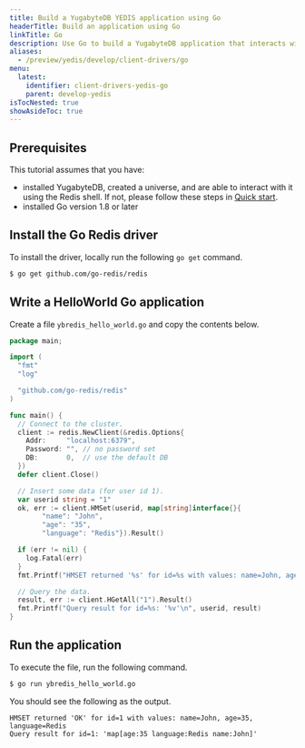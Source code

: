 ```yaml
---
title: Build a YugabyteDB YEDIS application using Go
headerTitle: Build an application using Go
linkTitle: Go
description: Use Go to build a YugabyteDB application that interacts with YEDIS
aliases:
  - /preview/yedis/develop/client-drivers/go
menu:
  latest:
    identifier: client-drivers-yedis-go
    parent: develop-yedis
isTocNested: true
showAsideToc: true
---
```


## Prerequisites

This tutorial assumes that you have:

- installed YugabyteDB, created a universe, and are able to interact with it using the Redis shell. If not, please follow these steps in [Quick start](../../../../quick-start/).
- installed Go version 1.8 or later

## Install the Go Redis driver

To install the driver, locally run the following `go get` command.

```sh
$ go get github.com/go-redis/redis
```

## Write a HelloWorld Go application

Create a file `ybredis_hello_world.go` and copy the contents below.

```go
package main;

import (
  "fmt"
  "log"

  "github.com/go-redis/redis"
)

func main() {
  // Connect to the cluster.
  client := redis.NewClient(&redis.Options{
    Addr:     "localhost:6379",
    Password: "", // no password set
    DB:       0,  // use the default DB
  })
  defer client.Close()

  // Insert some data (for user id 1).
  var userid string = "1"
  ok, err := client.HMSet(userid, map[string]interface{}{
        "name": "John",
        "age": "35",
        "language": "Redis"}).Result()

  if (err != nil) {
    log.Fatal(err)
  }
  fmt.Printf("HMSET returned '%s' for id=%s with values: name=John, age=35, language=Redis\n", ok, userid)

  // Query the data.
  result, err := client.HGetAll("1").Result()
  fmt.Printf("Query result for id=%s: '%v'\n", userid, result)
}
```

## Run the application

To execute the file, run the following command.

```sh
$ go run ybredis_hello_world.go
```

You should see the following as the output.

```
HMSET returned 'OK' for id=1 with values: name=John, age=35, language=Redis
Query result for id=1: 'map[age:35 language:Redis name:John]'
```
